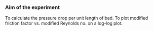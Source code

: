 ### Aim of the experiment
To calculate the pressure drop per unit length of bed. To plot modified friction factor vs. modified Reynolds no. on a log-log plot.
